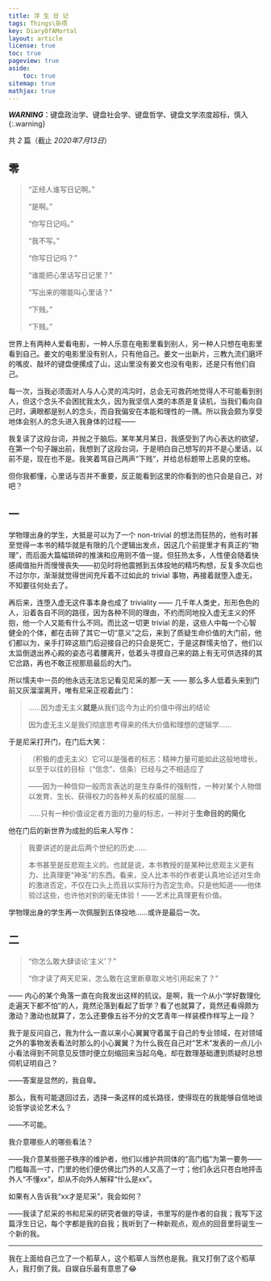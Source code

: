 ```yaml
---
title: 浮 生 日 记
tags: Things\杂项
key: DiaryOfAMortal
layout: article
license: true
toc: true
pageview: true
aside:
    toc: true
sitemap: true
mathjax: true
---
```


***WARNING***：键盘政治学、键盘社会学、键盘哲学、键盘文学浓度超标，慎入
{:.warning}

共 *2* 篇（截止 *2020年7月13日*）

<!--more-->

## 零

> “正经人谁写日记啊。”
>
> “是啊。”
>
> “你写日记吗。”
>
> “我不写。”
>
> “你写日记吗？”
>
> “谁能把心里话写日记里？”
>
> “写出来的哪能叫心里话？”
>
> “下贱。”
>
> “下贱。”

世界上有两种人爱看电影，一种人乐意在电影里看到别人，另一种人只想在电影里看到自己。姜文的电影里没有别人，只有他自己。姜文一出新片，三教九流们磨坏的嘴皮、敲坏的键盘便摞成了山，这山里没有姜文也没有电影，还是只有他们自己。

每一次，当我必须面对人与人心灵的鸿沟时，总会无可救药地觉得人不可能看到别人，但这个念头不会困扰我太久，因为我坚信人类的本质是复读机，当我们看向自己时，满眼都是别人的念头，而自我偏安在本能和理性的一隅。所以我会颇为享受地体会别人的念头进入我身体的过程——

我复读了这段台词，并抛之于脑后。某年某月某日，我感受到了内心表达的欲望，在第一个句子蹦出前，我想到了这段台词，于是明白自己想写的并不是心里话，以前不是，现在也不是。我笑着骂自己两声“下贱”，并给总标题带上恶臭的空格。

但你我都懂，心里话与否并不重要，反正能看到这里的你看到的也只会是自己，对吧？

## 一

学物理出身的学生，大抵是可以为了一个 non-trivial 的想法而狂热的，他有时甚至觉得一本书的精华就是有限的几个逻辑出发点，因这几个前提里才有真正的“物理”，而后面大篇幅琐碎的推演和应用则不值一提。但狂热太多，人性便会随着快感阈值抬升而慢慢丧失——初见时将他震撼到五体投地的精巧构想，反复多次后也不过尔尔，渐渐就觉得世间充斥着不过如此的 trivial 事物，再接着就堕入虚无，不知要往何处去了。

再后来，连堕入虚无这件事本身也成了 triviality —— 几千年人类史，形形色色的人，沿着各自不同的路径，因为各种不同的理由，不约而同地投入虚无主义的怀抱，他一个人又能有什么不同。而比这一切更 trivial 的是，这些人中每一个心智健全的个体，都在击碎了其它一切“意义”之后，来到了质疑生命价值的大门前，他们都以为，亲手打碎这扇门后迎接自己的只会是死亡，于是这群懦夫怕了，他们以太监倒退出养心殿的姿态弓着腰离开，低着头寻摸自己来的路上有无可供选择的其它岔路，再也不敢正视那扇最后的大门。

所以懦夫中一员的他永远无法忘记看见尼采的那一天 —— 那么多人低着头来到门前又灰溜溜离开，唯有尼采正视着此门：

> ……因为虚无主义**就是**从我们迄今为止的价值中得出的结论
>
> 因为虚无主义是我们彻底思考得来的伟大价值和理想的逻辑学……

于是尼采打开门，在门后大笑：

> （积极的虚无主义）它可以是强者的标志：精神力量可能如此这般地增长，以至于以往的目标（“信念”、信条）已经与之不相适应了
>
> ——因为一种信仰一般而言表达的是生存条件的强制性，一种对某个人物借以发育、生长、获得权力的各种关系的权威的屈服……
>
> ……只有一种价值设定者方面的力量的标志，一种对于**生命目的的简化**

他在门后的新世界为成批的后来人写作：

> 我要讲述的是此后两个世纪的历史……
>
> 本书甚至是反悲观主义的。也就是说，本书教授的是某种比悲观主义更有力、比真理更“神圣”的东西。看来，没人比本书的作者更认真地论述对生命的激进否定，不仅在口头上而且以实际行为否定生命。只是他知道——他体验过这些，也许他对别的毫无体验！——艺术比真理更有价值。

学物理出身的学生再一次佩服到五体投地……或许是最后一次。

## 二

> “你怎么敢大肆谈论‘主义’？”
>
> “你才读了两天尼采，怎么敢在这里断章取义地引用起来了？”

—— 内心的某个角落一直在向我发出这样的抗议。是啊，我一个从小“学好数理化走遍天下都不怕”的人，竟然沦落到看起了哲学？看了也就算了，竟然还看得颇为激动？激动也就算了，怎么还要像五谷不分的文艺青年一样装模作样写上一段？

我于是反问自己，我为什么一直以来小心翼翼守着属于自己的专业领域，在对领域之外的事物发表看法时那么的小心翼翼？为什么我在自己对“艺术”发表的一点儿小小看法得到不同意见反馈时便立刻缩回来当起乌龟，却在数理基础遭到质疑时总想伺机证明自己？

——答案是显然的，我自卑。

那么，我有可能退回过去，选择一条这样的成长路径，使得现在的我能够自信地谈论哲学谈论艺术么？

——不可能。

我介意哪些人的哪些看法？

——我介意某些圈子秩序的维护者，他们以维护共同体的“高门槛”为第一要务——门槛每高一寸，门里的他们便仿佛比门外的人又高了一寸；他们永远只苍白地抨击外人“不懂xx”，却从不向外人解释“什么是xx”。

如果有人告诉我“xx才是尼采”，我会如何？

——我读了尼采的书和尼采的研究者做的导读，书里写的是作者的自我；我写下这篇浮生日记，每个字都是我的自我；我听到了一种新观点，观点的回音里将诞生一个新的我。

-------------------

我在上面给自己立了一个稻草人，这个稻草人当然也是我。我又打倒了这个稻草人，我打倒了我。自娱自乐最有意思了:joy: